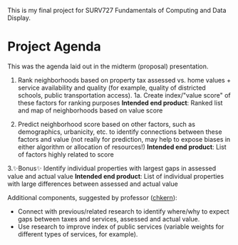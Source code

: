 This is my final project for SURV727 Fundamentals of Computing and Data Display.

# Project Agenda
This was the agenda laid out in the midterm (proposal) presentation.

1. Rank neighborhoods based on property tax assessed vs. home values + service availability and quality (for example, quality of districted schools, public transportation access). 
1a. Create index/"value score" of these factors for ranking purposes
**Intended end product**: Ranked list and map of neighborhoods based on value score

2. Predict neighborhood score based on other factors, such as demographics, urbanicity, etc. to identify connections between these factors and value (not really for prediction, may help to expose biases in either algorithm or allocation of resources!)
**Intended end product**: List of factors highly related to score

3.✨Bonus✨ Identify individual properties with largest gaps in assessed value and actual value
**Intended end product**: List of individual properties with large differences between assessed and actual value

Additional components, suggested by professor ([chkern](https://github.com/chkern)):
- Connect with previous/related research to identify where/why to expect gaps between taxes and services, assessed and actual value.
- Use research to improve index of public services (variable weights for different types of services, for example).
